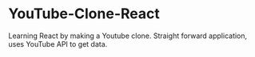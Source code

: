# YouTube-Clone-React
Learning React by making a Youtube clone. Straight forward application, uses YouTube API to get data. 
